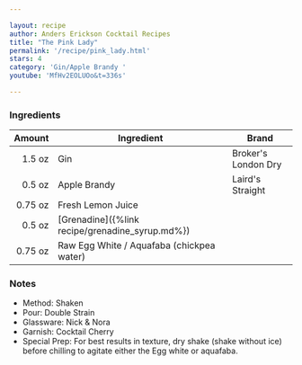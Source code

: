 ```yaml
---

layout: recipe
author: Anders Erickson Cocktail Recipes
title: "The Pink Lady"
permalink: '/recipe/pink_lady.html'
stars: 4
category: 'Gin/Apple Brandy '
youtube: 'MfHv2EOLUOo&t=336s'

---
```


### Ingredients

| Amount  | Ingredient               | Brand |
| ------: | ------------------ | ------------------- |
|  1.5 oz | Gin                | Broker's London Dry |
|  0.5 oz | Apple Brandy       | Laird's Straight    |
| 0.75 oz | Fresh Lemon Juice                        |
|  0.5 oz | [Grenadine]({%link recipe/grenadine_syrup.md%}) |
| 0.75 oz | Raw Egg White / Aquafaba (chickpea water) |

### Notes

- Method: Shaken
- Pour: Double Strain
- Glassware: Nick & Nora
- Garnish: Cocktail Cherry
- Special Prep: For best results in texture, dry shake (shake without ice) before chilling to agitate either the Egg white or aquafaba.

